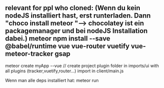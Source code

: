 relevant for ppl who cloned: 
(Wenn du kein nodeJS installiert hast, erst runterladen. Dann "choco install meteor "--> chocolatey ist ein packagemanager und bei nodeJS Installation dabei.)
meteor npm install --save @babel/runtime vue vue-router vuetify vue-meteor-tracker gsap
--------------------------------------------------------
meteor create myApp --vue // create project
plugin folder in imports/ui with all plugins (tracker,vuetify,router...)
import in client/main.js

Wenn man alle deps installiert hat: meteor run



